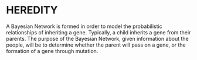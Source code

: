 # **HEREDITY**

A Bayesian Network is formed in order to model the probabilistic relationships of inheriting a gene. Typically, a child inherits a gene from their parents. The purpose of the Bayesian Network, given information about the people, will be to determine whether the parent will pass on a gene, or the formation of a gene through mutation. 